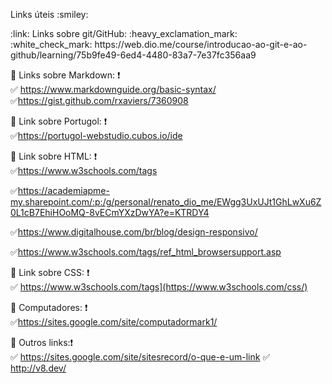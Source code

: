<p> Links úteis :smiley: </p> 
<p>
 :link: Links sobre git/GitHub: :heavy_exclamation_mark: <br>
:white_check_mark: https://web.dio.me/course/introducao-ao-git-e-ao-github/learning/75b9fe49-6ed4-4480-83a7-7e37fc356aa9

:link: Links sobre Markdown: :heavy_exclamation_mark: <br>
:white_check_mark: https://www.markdownguide.org/basic-syntax/
:white_check_mark:https://gist.github.com/rxaviers/7360908

:link: Link sobre Portugol: :heavy_exclamation_mark: <br>
:white_check_mark:https://portugol-webstudio.cubos.io/ide

 :link: Link sobre HTML: :heavy_exclamation_mark: <br>
 :white_check_mark:https://www.w3schools.com/tags
 
 :white_check_mark:https://academiapme-my.sharepoint.com/:p:/g/personal/renato_dio_me/EWgg3UxUJt1GhLwXu6Z0L1cB7EhiHOoMQ-8vECmYXzDwYA?e=KTRDY4

 :white_check_mark:https://www.digitalhouse.com/br/blog/design-responsivo/
 
 :white_check_mark:https://www.w3schools.com/tags/ref_html_browsersupport.asp
 
  :link: Link sobre CSS: :heavy_exclamation_mark: <br>
:white_check_mark: https://www.w3schools.com/tags](https://www.w3schools.com/css/)
 
 :link: Computadores: :heavy_exclamation_mark: <br>
 :white_check_mark:https://sites.google.com/site/computadormark1/
 
  :link: Outros links::heavy_exclamation_mark: <br>
:white_check_mark: https://sites.google.com/site/sitesrecord/o-que-e-um-link
:white_check_mark: http://v8.dev/
</p>
